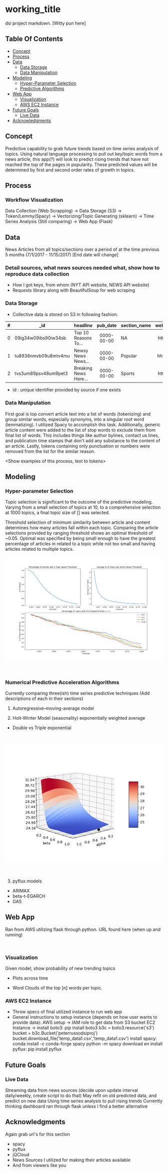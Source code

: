 # working_title
dsi project markdown. [Witty pun here]

<!-- TODO: link to relevant scripts for their respective sections here -->
<!-- Requires final model to be done and scripts to be reorganized into logical structure -->

## Table Of Contents

* [Concept](#concept)
* [Process](#process)
* [Data](#data)
  * [Data Storage](#data-storage)
  * [Data Manipulation](#data-manipulation)
* [Modeling](#modeling)
  * [Hyper-Parameter Selection](#hyper-parameter-selection)
  * [Predictive Algorithms](#numerical-predictive-acceleration-algorithms)
* [Web App](#web-app)
  * [Visualization](#visualization)
  * [AWS EC2 Instance](#aws-ec2-instance)
* [Future Goals](#future-goals)
  * [Live Data](#live-data)
* [Acknowledgments](#acknowledgments)

## Concept

Predictive capability to grab future trends based on time series analysis of topics. Using natural language processing to pull out key/topic words from a news article, this app(?) will look to predict rising trends that have not reached the top of the pages in popularity. These predicted values will be determined by first and second order rates of growth in topics.

## Process

### Workflow Visualization <Block Diagram>

  Data Collection (Web Scrapping) -> Data Storage (S3) -> Token/Lemmy(Spacy) -> Vectorizing/Topic Generating (sklearn) -> Time Series Analysis (Still comparing) -> Web App (Flask)

  <!-- ![Name](images/<filename>.png)

  <br /> -->

## Data

News Articles from all topics/sections over a period of at the time previous 5 months (7/1/2017 - 11/15/2017) [End date will change]

### Detail sources, what news sources needed what, show how to reproduce data collection
* How I got keys, from whom (NYT API website, NEWS API website)
* Requests library along with BeautifulSoup for web scraping

### Data Storage

* Collective data is stored on S3 in following fashion:

| # | _id                  | headline              | pub_date   | section_name | web_url | word_count | content     | news_source |
| - | -------------------- | --------------------- | :--------: | ------------ |:-------:| :--------: | ----------- | ----------- |
| 0 | 09ig34w09ibs90iw34sb | Top 10 Reasons To...  | 0000-00-00 | NA           | https:  | 512        | This is a   | NYT         |
| 1 | tu8936nmvb09u8mtv4mu | Newsy News News...    | 0000-00-00 | Popular      | hhtps:  | 256        | story about | Wash Post   |
| 2 | tvs3um89psv48um9pet3 | Breaking News Here... | 0000-00-00 | Sports       | https:  | 123        | how my life | ESPN        |

* id : unique identifier provided by source if one exists

<include remainder of column descriptions here>

### Data Manipulation

First goal is top convert article text into a list of words (tokenizing) and group similar words, especially synonyms, into a singular root word (lemmatizing). I utilized Spacy <url link> to accomplish this task. Additionally, generic article content were added to the list of stop words to exclude them from final list of words. This includes things like author bylines, contact us lines, and publication time stamps that don't add any substance to the content of an article. Lastly, tokens containing only punctuation or numbers were removed from the list for the similar reason.

<Show examples of this process, text to tokens>

## Modeling

### Hyper-parameter Selection

Topic selection is significant to the outcome of the predictive modeling. Varying from a small selection of topics at 10, to a comprehensive selection at 1000 topics, a final topic size of [] was selected.

<Show figure of Reconstruction error and similarities here>


Threshold selection of minimum similarity between article and content determines how many articles fall within each topic. Comparing the article selections provided by ranging threshold shows an optimal threshold of ~0.05. Optimal was specified by being small enough to have the greatest percentage of articles in related to a  topic while not too small and having articles related to multiple topics.

![Threshold Selection](readme_images/article_threshold.png "Threshold Selection for Article to Topic Similarity")

<br>


### Numerical Predictive Acceleration Algorithms <Rename>

Currently comparing three(ish) time series predictive techniques
(Add descriptions of each in their sections)

1) Autoregressive–moving-average model

2) Holt-Winter Model (seasonality) exponentially weighted average
  * Double vs Triple exponential

<br>

![Double Exponential Hyper-parameters](readme_images/double_exp_param_search.png "Optimal Double Exponential Hyper-Parameters of alpha=0.37, beta=1.0")

<br>

3) pyflux.models
  * ARIMAX
  * beta-t-EGARCH
  * GAS

<Plot of differences in errors here>


## Web App
Ran from AWS utilizing flask through python.
URL found here (when up and running)

<Image of index page here>



### Visualization
Given model, show probability of new trending topics
* Plots across time

<Images Here>


* Word Clouds of the top [n] words per topic.


<Images Here>

### AWS EC2 Instance
* Throw specs of final utilized instance to run web app
* General instructions to setup instance (depends on how user wants to provide data):
        AWS setup -> IAM role to get data from S3 bucket
        EC2 Instance -> install boto3: pip install boto3
                      b3c = boto3.resource('s3')
                      bucket = b3c.Bucket('peterrussodsiproj')
                      <In repo root directory>
                      bucket.download_file('temp_data1.csv','temp_data1.csv')
                      install spacy: conda install -c conda-forge spacy
                                 python -m spacy download en
                      install pyflux: pip install pyflux


## Future Goals

### Live Data
Streaming data from news sources (decide upon update interval daily/weekly, create script to do that)
May refit on old predicted data, and predict on new data
Using time series analysis to pull rising trends
Currently thinking dashboard ran through flask unless I find a better alternative


## Acknowledgments
Again grab url's for this section
* spacy
* pyflux
* jQCloud
* News Sources I utilized for making their articles available
* And from viewers like you



<!-- AWS setup -> IAM role to get data from S3 bucket
EC2 Instance -> install boto3: pip install boto3
                    b3c = boto3.resource('s3')
                    bucket = b3c.Bucket('peterrussodsiproj')
                    <In repo root directory>
                    bucket.download_file('temp_data1.csv','temp_data1.csv')
                install spacy: conda install -c conda-forge spacy
                               python -m spacy download en
                install pyflux: pip install pyflux

ctrl+b release then d



## Schedy (for me)

11/14-11/17
* convert from json dump into an organized fashion containing only important features
* create a pipeline for natural language processing where I can test various methods
* create a pipeline for time series analysis where "                  "

11/18-11/19
* Get an MVP model ready to go
* Test various methodologies and rate their general performance

11/20-11/24
* Make final selection on model and look to optimize parameters
* Quantify time series analysis (what growth rates are we looking for?)
* Setup MVP Web App that just gets it done
* Look into public/private access rights on AWS EC2 and S3 to makes sure another can use it (but wait till ready)

11/25-end
* Make web app user friendly and easy on the eyes
* Let it run for test periods of times by itself (I'm not logged in)
* Open to public access (maybe?)
* Finish this markdown and make it look good



Thursday Presentations 4 minutes
Monday dress rehersal

*** END  *** -->
